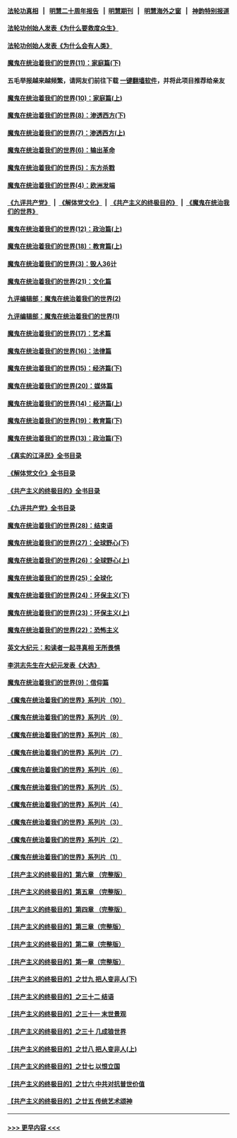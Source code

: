#### [法轮功真相](https://github.com/gfw-breaker/truth/blob/master/README.md?t=0) &nbsp;&nbsp;|&nbsp;&nbsp; [明慧二十周年报告](https://github.com/gfw-breaker/mh-reports/blob/master/README.md?t=0) &nbsp;&nbsp;|&nbsp;&nbsp;[明慧期刊](https://github.com/gfw-breaker/mh-qikan) &nbsp;&nbsp;|&nbsp;&nbsp; [明慧海外之窗](https://github.com/gfw-breaker/mh-news/blob/master/README.md?t=0) &nbsp;&nbsp;|&nbsp;&nbsp; [神韵特别报道](https://github.com/gfw-breaker/mh-news/blob/master/shenyun.md?t=0)
#### [法轮功创始人发表《为什么要救度众生》](../pages/nsc422/n13975246.md?t=05091244) 
#### [法轮功创始人发表《为什么会有人类》](../pages/nsc422/n13912117.md?t=05091244) 
#### [魔鬼在统治着我们的世界(11)：家庭篇(下)](../pages/nsc422/n10440961.md?t=05091244) 
#### 五毛举报越来越频繁，请网友们前往下载 [一键翻墙软件](https://github.com/gfw-breaker/ssr-accounts)，并将此项目推荐给亲友
#### [魔鬼在统治着我们的世界(10)：家庭篇(上)](../pages/nsc422/n10435448.md?t=05091244) 
#### [魔鬼在统治着我们的世界(8)：渗透西方(下)](../pages/nsc422/n10429603.md?t=05091244) 
#### [魔鬼在统治着我们的世界(7)：渗透西方(上)](../pages/nsc422/n10426013.md?t=05091244) 
#### [魔鬼在统治着我们的世界(6)：输出革命](../pages/nsc422/n10421536.md?t=05091244) 
#### [魔鬼在统治着我们的世界(5)：东方杀戮](../pages/nsc422/n10417707.md?t=05091244) 
#### [魔鬼在统治着我们的世界(4)：欧洲发端](../pages/nsc422/n10414890.md?t=05091244) 
#### [《九评共产党》](https://github.com/begood0513/9ping.md/blob/master/README.md) &nbsp;|&nbsp; [《解体党文化》](../../../../jtdwh.md/blob/master/README.md)  &nbsp;|&nbsp; [《共产主义的终极目的》](../../../../gczydzjmd.md/blob/master/README.md) &nbsp;|&nbsp; [《魔鬼在统治我们的世界》](../../../../mgztzwmdsj.md/blob/master/README.md) 
#### [魔鬼在统治着我们的世界(12)：政治篇(上)](../pages/nsc422/n10444576.md?t=05091244) 
#### [魔鬼在统治着我们的世界(18)：教育篇(上)](../pages/nsc422/n10526970.md?t=05091244) 
#### [魔鬼在统治着我们的世界(3)：毁人36计](../pages/nsc422/n10411583.md?t=05091244) 
#### [魔鬼在统治着我们的世界(21)：文化篇](../pages/nsc422/n10597706.md?t=05091244) 
#### [九评编辑部：魔鬼在统治着我们的世界(2)](../pages/nsc422/n10410036.md?t=05091244) 
#### [九评编辑部：魔鬼在统治着我们的世界(1)](../pages/nsc422/n10406825.md?t=05091244) 
#### [魔鬼在统治着我们的世界(17)：艺术篇](../pages/nsc422/n10499093.md?t=05091244) 
#### [魔鬼在统治着我们的世界(16)：法律篇](../pages/nsc422/n10485969.md?t=05091244) 
#### [魔鬼在统治着我们的世界(15)：经济篇(下)](../pages/nsc422/n10469975.md?t=05091244) 
#### [魔鬼在统治着我们的世界(20)：媒体篇](../pages/nsc422/n10586579.md?t=05091244) 
#### [魔鬼在统治着我们的世界(14)：经济篇(上)](../pages/nsc422/n10457370.md?t=05091244) 
#### [魔鬼在统治着我们的世界(19)：教育篇(下)](../pages/nsc422/n10564808.md?t=05091244) 
#### [魔鬼在统治着我们的世界(13)：政治篇(下)](../pages/nsc422/n10448270.md?t=05091244) 
#### [《真实的江泽民》全书目录](../pages/nsc422/n13721399.md?t=05091244) 
#### [《解体党文化》全书目录](../pages/nsc422/n13721157.md?t=05091244) 
#### [《共产主义的终极目的》全书目录](../pages/nsc422/n13721048.md?t=05091244) 
#### [《九评共产党》全书目录](../pages/nsc422/n13708085.md?t=05091244) 
#### [魔鬼在统治着我们的世界(28)：结束语](../pages/nsc422/n10936246.md?t=05091244) 
#### [魔鬼在统治着我们的世界(27)：全球野心(下)](../pages/nsc422/n10928319.md?t=05091244) 
#### [魔鬼在统治着我们的世界(26)：全球野心(上)](../pages/nsc422/n10900318.md?t=05091244) 
#### [魔鬼在统治着我们的世界(25)：全球化](../pages/nsc422/n10788205.md?t=05091244) 
#### [魔鬼在统治着我们的世界(24)：环保主义(下)](../pages/nsc422/n10695307.md?t=05091244) 
#### [魔鬼在统治着我们的世界(23)：环保主义(上)](../pages/nsc422/n10688613.md?t=05091244) 
#### [魔鬼在统治着我们的世界(22)：恐怖主义](../pages/nsc422/n10614727.md?t=05091244) 
#### [英文大纪元：和读者一起寻真相 无所畏惧](../pages/nsc422/n12542027.md?t=05091244) 
#### [李洪志先生在大纪元发表《大选》](../pages/nsc422/n12534746.md?t=05091244) 
#### [魔鬼在统治着我们的世界(9)：信仰篇](../pages/nsc422/n10432159.md?t=05091244) 
#### [《魔鬼在统治着我们的世界》系列片（10）](../pages/nsc422/n12292670.md?t=05091244) 
#### [《魔鬼在统治着我们的世界》系列片（9）](../pages/nsc422/n12290859.md?t=05091244) 
#### [《魔鬼在统治着我们的世界》系列片（8）](../pages/nsc422/n12287445.md?t=05091244) 
#### [《魔鬼在统治着我们的世界》系列片（7）](../pages/nsc422/n12283425.md?t=05091244) 
#### [《魔鬼在统治着我们的世界》系列片（6）](../pages/nsc422/n12282314.md?t=05091244) 
#### [《魔鬼在统治着我们的世界》系列片（5）](../pages/nsc422/n12281419.md?t=05091244) 
#### [《魔鬼在统治着我们的世界》系列片（4）](../pages/nsc422/n12274024.md?t=05091244) 
#### [《魔鬼在统治着我们的世界》系列片（3）](../pages/nsc422/n12271322.md?t=05091244) 
#### [《魔鬼在统治着我们的世界》系列片（2）](../pages/nsc422/n12269049.md?t=05091244) 
#### [《魔鬼在统治着我们的世界》系列片（1）](../pages/nsc422/n12267575.md?t=05091244) 
#### [【共产主义的终极目的】第六章 （完整版）](../pages/nsc422/n11428913.md?t=05091244) 
#### [【共产主义的终极目的】第五章 （完整版）](../pages/nsc422/n11428912.md?t=05091244) 
#### [【共产主义的终极目的】第四章 （完整版）](../pages/nsc422/n11428907.md?t=05091244) 
#### [【共产主义的终极目的】第三章（完整版）](../pages/nsc422/n11428848.md?t=05091244) 
#### [【共产主义的终极目的】第二章（完整版）](../pages/nsc422/n11428831.md?t=05091244) 
#### [【共产主义的终极目的】第一章（完整版）](../pages/nsc422/n11417651.md?t=05091244) 
#### [【共产主义的终极目的】之廿九 把人变非人(下)](../pages/nsc422/n11344140.md?t=05091244) 
#### [【共产主义的终极目的】之三十二 结语](../pages/nsc422/n11360535.md?t=05091244) 
#### [【共产主义的终极目的】之三十一 末世景观](../pages/nsc422/n11351129.md?t=05091244) 
#### [【共产主义的终极目的】之三十 几成狼世界](../pages/nsc422/n11348280.md?t=05091244) 
#### [【共产主义的终极目的】之廿八 把人变非人(上)](../pages/nsc422/n11340492.md?t=05091244) 
#### [【共产主义的终极目的】之廿七 以恨立国](../pages/nsc422/n11336944.md?t=05091244) 
#### [【共产主义的终极目的】之廿六 中共对抗普世价值](../pages/nsc422/n11324785.md?t=05091244) 
#### [【共产主义的终极目的】之廿五 传统艺术颂神](../pages/nsc422/n11296396.md?t=05091244) 

----
#### [ >>> 更早内容 <<< ](../indexes/nsc422-earlier.md)
